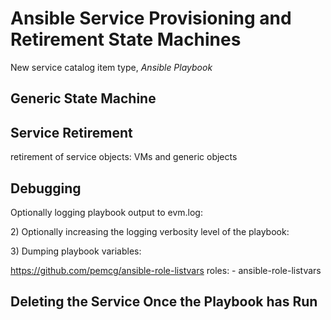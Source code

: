 # Ansible Service Provisioning and Retirement State Machines

New service catalog item type, *Ansible Playbook*

## Generic State Machine


## Service Retirement

retirement of service objects: VMs and generic objects



## Debugging

Optionally logging playbook output to evm.log:

2\) Optionally increasing the logging verbosity level of the playbook:

3\) Dumping playbook variables:

<https://github.com/pemcg/ansible-role-listvars> roles: -
ansible-role-listvars

## Deleting the Service Once the Playbook has Run
